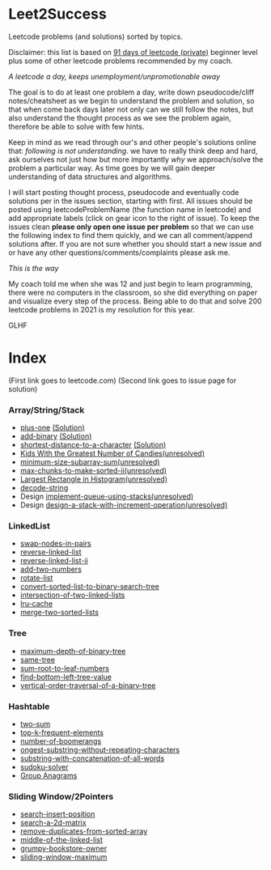 # Leet2Success
Leetcode problems (and solutions) sorted by topics.

Disclaimer: this list is based on [91 days of leetcode (private)](https://github.com/leetcode-pp/91alg-2) beginner level plus some of other leetcode problems recommended by my coach.

*A leetcode a day, keeps unemployment/unpromotionable away*

The goal is to do at least one problem a day, write down pseudocode/cliff notes/cheatsheet as we begin to understand the problem and solution, so that when come back days later not only can we still follow the notes, but also understand the thought process as we see the problem again, therefore be able to solve with few hints. 

Keep in mind as we read through our's and other people's solutions online that: *following is not understanding*. we have to really think deep and hard, ask ourselves not just how but more importantly *why* we approach/solve the problem a particular way. As time goes by we will gain deeper understanding of data structures and algorithms.

I will start posting thought process, pseudocode and eventually code solutions per in the issues section, starting with  first. All issues should be posted using leetcodeProblemName (the function name in leetcode) and add appropriate labels (click on gear icon to the right of issue). To keep the issues clean **please only open one issue per problem** so that we can use the following index to find them quickly, and we can all comment/append solutions after. If you are not sure whether you should start a new issue and or have any other questions/comments/complaints please ask me.


*This is the way*

My coach told me when she was 12 and just begin to learn programming, there were no computers in the classroom, so she did everything on paper and visualize every step of the process. Being able to do that and solve 200 leetcode problems in 2021 is my resolution for this year.

GLHF

# Index
(First link goes to leetcode.com) (Second link goes to issue page for solution)

### Array/String/Stack
* [plus-one](https://leetcode.com/problems/plus-one/) [(Solution)](https://github.com/brdgcn/Leet2Success/issues/1)
* [add-binary](https://leetcode.com/problems/add-binary/) [(Solution)](https://github.com/brdgcn/Leet2Success/issues/2)
* [shortest-distance-to-a-character](https://leetcode.com/problems/shortest-distance-to-a-character/) [(Solution)](https://github.com/brdgcn/Leet2Success/issues/3)
* [Kids With the Greatest Number of Candies](https://leetcode.com/problems/kids-with-the-greatest-number-of-candies/)[(unresolved)](https://github.com/brdgcn/Leet2Success/issues/4)  
* [minimum-size-subarray-sum](https://leetcode.com/problems/minimum-size-subarray-sum/)[(unresolved)](https://github.com/brdgcn/Leet2Success/issues/5)  
* [max-chunks-to-make-sorted-ii](https://leetcode.com/problems/max-chunks-to-make-sorted-ii/)[(unresolved)](https://github.com/brdgcn/Leet2Success/issues/6)
* [Largest Rectangle in Histogram](https://leetcode.com/problems/largest-rectangle-in-histogram/)[(unresolved)](https://github.com/brdgcn/Leet2Success/issues/7) 
* [decode-string](https://leetcode.com/problems/decode-string/) 
* Design [implement-queue-using-stacks](https://leetcode.com/problems/implement-queue-using-stacks/)[(unresolved)](https://github.com/brdgcn/Leet2Success/issues/8)  
* Design [design-a-stack-with-increment-operation](https://leetcode.com/problems/design-a-stack-with-increment-operation)[(unresolved)](https://github.com/brdgcn/Leet2Success/issues/9) 

### LinkedList
* [swap-nodes-in-pairs](https://leetcode.com/problems/swap-nodes-in-pairs/) 
* [reverse-linked-list](https://leetcode.com/problems/reverse-linked-list/) 
* [reverse-linked-list-ii](https://leetcode.com/problems/reverse-linked-list-ii/)
* [add-two-numbers](https://leetcode.com/problems/add-two-numbers/)
* [rotate-list](https://leetcode.com/problems/rotate-list/) 
* [convert-sorted-list-to-binary-search-tree](https://leetcode.com/problems/convert-sorted-list-to-binary-search-tree/)  
* [intersection-of-two-linked-lists](https://leetcode.com/problems/intersection-of-two-linked-lists/) 
* [lru-cache](https://leetcode.com/problems/lru-cache/) 
* [merge-two-sorted-lists](https://leetcode.com/problems/merge-two-sorted-lists/) 


### Tree
* [maximum-depth-of-binary-tree](https://leetcode.com/problems/maximum-depth-of-binary-tree/) 
* [same-tree](https://leetcode.com/problems/same-tree/) 
* [sum-root-to-leaf-numbers](https://leetcode.com/problems/sum-root-to-leaf-numbers) 
* [find-bottom-left-tree-value](https://leetcode.com/problems/find-bottom-left-tree-value/) 
* [vertical-order-traversal-of-a-binary-tree](https://leetcode.com/problems/vertical-order-traversal-of-a-binary-tree/) 

### Hashtable
* [two-sum](https://leetcode.com/problems/two-sum) 
* [top-k-frequent-elements](https://leetcode.com/problems/top-k-frequent-elements/) 
* [number-of-boomerangs](https://leetcode.com/problems/number-of-boomerangs)
* [ongest-substring-without-repeating-characters](https://leetcode.com/problems/longest-substring-without-repeating-characters/) 
* [substring-with-concatenation-of-all-words](https://leetcode.com/problems/substring-with-concatenation-of-all-words/) 
* [sudoku-solver](https://leetcode.com/problems/sudoku-solver/) 
* [Group Anagrams](https://leetcode.com/problems/group-anagrams/)

### Sliding Window/2Pointers
* [search-insert-position](https://leetcode.com/problems/search-insert-position/) 
* [search-a-2d-matrix](https://leetcode.com/problems/search-a-2d-matrix/) 
* [remove-duplicates-from-sorted-array](https://leetcode.com/problems/remove-duplicates-from-sorted-array/) 
* [middle-of-the-linked-list](https://leetcode.com/problems/middle-of-the-linked-list/) 
* [grumpy-bookstore-owner](https://leetcode.com/problems/grumpy-bookstore-owner/)
* [sliding-window-maximum](https://leetcode.com/problems/sliding-window-maximum/) 


